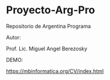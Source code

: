 # Proyecto-Arg-Pro

Repositorio de Argentina Programa

Autor: 

Prof. Lic. Miguel Angel Berezosky

DEMO:

https://mbinformatica.org/CV/index.html
